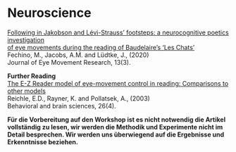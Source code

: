 # Neuroscience
[Following in Jakobson and Lévi-Strauss’ footsteps: a neurocognitive poetics investigation  
of eye movements during the reading of Baudelaire’s ‘Les Chats’](https://www.ncbi.nlm.nih.gov/pmc/articles/PMC7889052/pdf/jemr-13-03-d.pdf)  
Fechino, M., Jacobs, A.M. and Lüdtke, J., (2020)  
Journal of Eye Movement Research, 13(3).  
  
  

**Further Reading**  
[The E-Z Reader model of eye-movement control in reading: Comparisons to other models](https://www.cambridge.org/core/journals/behavioral-and-brain-sciences/article/ez-reader-model-of-eyemovement-control-in-reading-comparisons-to-other-models/9CCC693C5CF244309325FC744BB04BA1)  
Reichle, E.D., Rayner, K. and Pollatsek, A., (2003)  
Behavioral and brain sciences, 26(4).


**Für die Vorbereitung auf den Workshop ist es nicht notwendig die Artikel vollständig zu lesen, wir werden die Methodik und Experimente nicht im Detail besprechen. Wir werden uns überwiegend auf die Ergebnisse und Erkenntnisse beziehen.**


